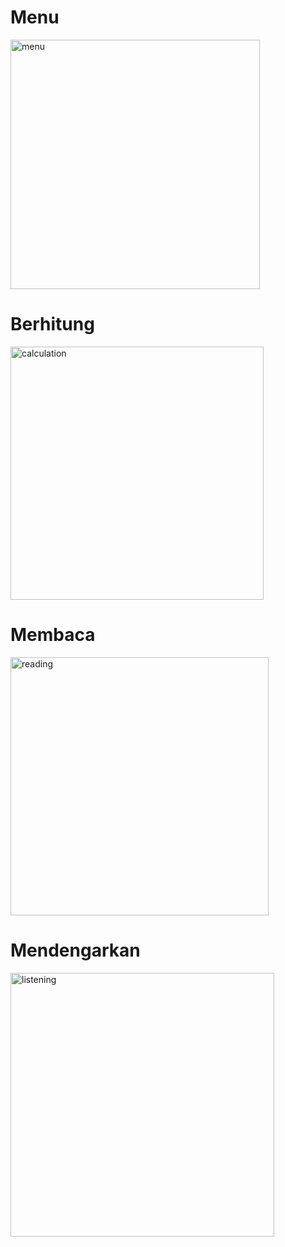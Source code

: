 # Menu
<img width="399" alt="menu" src="https://user-images.githubusercontent.com/829257/79036035-464b6300-7bee-11ea-8a98-5a3c34acc956.png">

# Berhitung
<img width="405" alt="calculation" src="https://user-images.githubusercontent.com/829257/79036045-5d8a5080-7bee-11ea-800b-87914edcc7b2.png">

# Membaca
<img width="413" alt="reading" src="https://user-images.githubusercontent.com/829257/79036053-7bf04c00-7bee-11ea-8782-526b65689272.png">

# Mendengarkan
<img width="422" alt="listening" src="https://user-images.githubusercontent.com/829257/79036069-988c8400-7bee-11ea-8821-eee13f6574e9.png">



